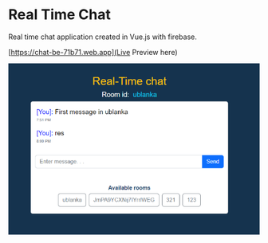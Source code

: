 # Real Time Chat

Real time chat application created in Vue.js with firebase.

[https://chat-be-71b71.web.app](Live Preview here)

![Application example](https://raw.githubusercontent.com/overjoyedbrass/vue-chat-app/main/img/preview.png)
